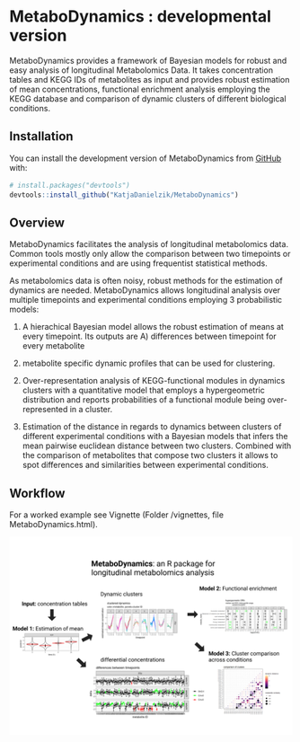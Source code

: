 
<!-- README.md is generated from README.Rmd. Please edit that file -->

# MetaboDynamics : developmental version

<!-- badges: start -->
<!-- badges: end -->

MetaboDynamics provides a framework of Bayesian models for robust and
easy analysis of longitudinal Metabolomics Data. It takes concentration
tables and KEGG IDs of metabolites as input and provides robust
estimation of mean concentrations, functional enrichment analysis
employing the KEGG database and comparison of dynamic clusters of
different biological conditions.

## Installation

You can install the development version of MetaboDynamics from
[GitHub](https://github.com/) with:

``` r
# install.packages("devtools")
devtools::install_github("KatjaDanielzik/MetaboDynamics")
```

## Overview

MetaboDynamics facilitates the analysis of longitudinal metabolomics
data. Common tools mostly only allow the comparison between two
timepoints or experimental conditions and are using frequentist
statistical methods.

As metabolomics data is often noisy, robust methods for the estimation
of dynamics are needed. MetaboDynamics allows longitudinal analysis over
multiple timepoints and experimental conditions employing 3
probabilistic models:

1)  A hierachical Bayesian model allows the robust estimation of means
    at every timepoint. Its outputs are A) differences between timepoint
    for every metabolite

<!-- -->

2)  metabolite specific dynamic profiles that can be used for
    clustering.

<!-- -->

2)  Over-representation analysis of KEGG-functional modules in dynamics
    clusters with a quantitative model that employs a hypergeometric
    distribution and reports probabilities of a functional module being
    over-represented in a cluster.

3)  Estimation of the distance in regards to dynamics between clusters
    of different experimental conditions with a Bayesian models that
    infers the mean pairwise euclidean distance between two clusters.
    Combined with the comparison of metabolites that compose two
    clusters it allows to spot differences and similarities between
    experimental conditions.

## Workflow

For a worked example see Vignette (Folder /vignettes, file
MetaboDynamics.html).

![](man/figures/README-MetaboDynamics_pitch.png)
